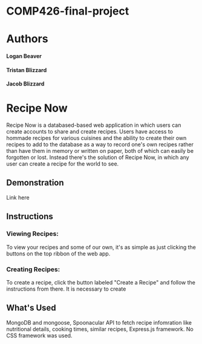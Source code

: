 # COMP426-final-project

# Authors
#### Logan Beaver
#### Tristan Blizzard 
#### Jacob Blizzard

# Recipe Now
Recipe Now is a databased-based web application in which users can create accounts to share and create recipes. Users have access to hommade recipes for various cuisines and the ability to create their own recipes to add to the database as a way to record one's own recipes rather than have them in memory or written on paper, both of which can easily be forgotten or lost. Instead there's the solution of Recipe Now, in which any user can create a recipe for the world to see. 

## Demonstration
Link here

## Instructions
### Viewing Recipes:
To view your recipes and some of our own, it's as simple as just clicking the buttons on the top ribbon of the web app.

### Creating Recipes:
To create a recipe, click the button labeled "Create a Recipe" and follow the instructions from there. It is necessary to create 

## What's Used
MongoDB and mongoose, Spoonacular API to fetch recipe infomration like nutritional details, cooking times, similar recipes, Express.js framework. No CSS framework was used. 